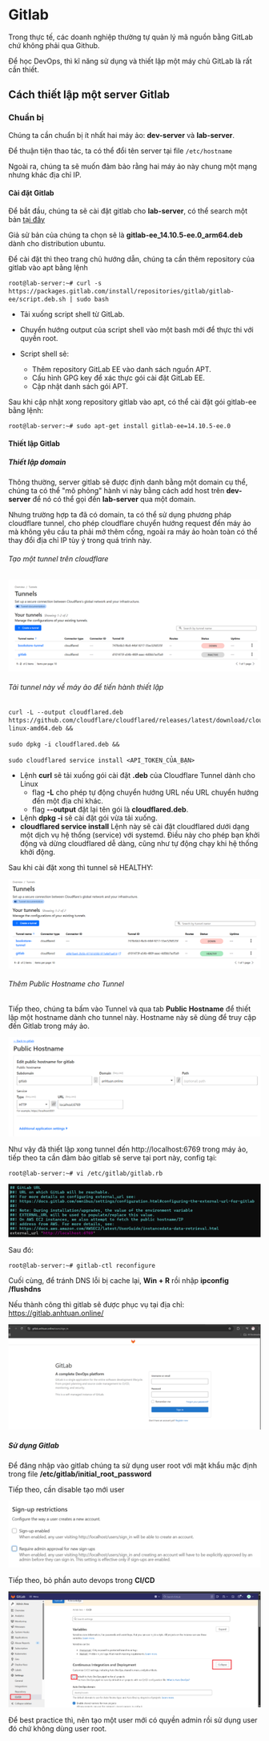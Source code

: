 # Gitlab
Trong thực tế, các doanh nghiệp thường tự quản lý mã nguồn bằng GitLab chứ không phải qua Github.

Để học DevOps, thì kĩ năng sử dụng và thiết lập một máy chủ GitLab là rất cần thiết.

## Cách thiết lập một server Gitlab
### Chuẩn bị
Chúng ta cần chuẩn bị ít nhất hai máy ảo: **dev-server** và **lab-server**.

Để thuận tiện thao tác, ta có thể đổi tên server tại file `/etc/hostname`

Ngoài ra, chúng ta sẽ muốn đảm bảo rằng hai máy ảo này chung một mạng nhưng khác địa chỉ IP.

#### Cài đặt Gitlab

Để bắt đầu, chúng ta sẽ cài đặt gitlab cho **lab-server**, có thể search một bản [tại đây](https://packages.gitlab.com/gitlab/gitlab-ee)

Giả sử bản của chúng ta chọn sẽ là **gitlab-ee_14.10.5-ee.0_arm64.deb** dành cho distribution ubuntu.

Để cài đặt thì theo trang chủ hướng dẫn, chúng ta cần thêm repository của gitlab vào apt bằng lệnh

```shell
root@lab-server:~# curl -s https://packages.gitlab.com/install/repositories/gitlab/gitlab-ee/script.deb.sh | sudo bash
```

- Tải xuống script shell từ GitLab.
- Chuyển hướng output của script shell vào một bash mới để thực thi với quyền root.
- Script shell sẽ: 

  - Thêm repository GitLab EE vào danh sách nguồn APT.
  - Cấu hình GPG key để xác thực gói cài đặt GitLab EE.
  - Cập nhật danh sách gói APT.

Sau khi cập nhật xong repository gitlab vào apt, có thể cài đặt gói gitlab-ee bằng lệnh:

```shell
root@lab-server:~# sudo apt-get install gitlab-ee=14.10.5-ee.0
```

#### Thiết lập Gitlab

##### Thiết lập domain
Thông thường, server gitlab sẽ được định danh bằng một domain cụ thể, chúng ta có thể "mô phỏng" hành vi này bằng cách add host trên **dev-server** để nó có thể gọi đến **lab-server** qua một domain.

Nhưng trường hợp ta đã có domain, ta có thể sử dụng phương pháp cloudflare tunnel, cho phép cloudflare chuyển hướng request đến máy ảo mà không yêu cầu ta phải mở thêm cổng, ngoài ra máy ảo hoàn toàn có thể thay đổi địa chỉ IP tùy ý trong quá trình này.

###### Tạo một tunnel trên cloudflare

![img_1.png](img_1.png)

###### Tải tunnel này về máy ảo để tiến hành thiết lập

```shell
curl -L --output cloudflared.deb https://github.com/cloudflare/cloudflared/releases/latest/download/cloudflared-linux-amd64.deb && 

sudo dpkg -i cloudflared.deb && 

sudo cloudflared service install <API_TOKEN_CỦA_BẠN>
```
- Lệnh **curl** sẽ tải xuống gói cài đặt **.deb** của Cloudflare Tunnel dành cho Linux  
  - flag **-L** cho phép tự động chuyển hướng URL nếu URL chuyển hướng đến một địa chỉ khác.
  - flag **--output** đặt lại tên gói là **cloudflared.deb**.
- Lệnh **dpkg -i** sẽ cài đặt gói vừa tải xuống.
- **cloudflared service install** Lệnh này sẽ cài đặt cloudflared dưới dạng một dịch vụ hệ thống (service) với systemd. Điều này cho phép bạn khởi động và dừng cloudflared dễ dàng, cũng như tự động chạy khi hệ thống khởi động.

Sau khi cài đặt xong thì tunnel sẽ HEALTHY:

![img_2.png](img_2.png)

###### Thêm Public Hostname cho Tunnel

Tiếp theo, chúng ta bấm vào Tunnel và qua tab **Public Hostname** để thiết lập một hostname dành cho tunnel này. Hostname này sẽ dùng để truy cập đến Gitlab trong máy ảo.

![img_3.png](img_3.png)

Như vậy đã thiết lập xong tunnel đến http://localhost:6769 trong máy ảo, tiếp theo ta cần đảm bảo gitlab sẽ serve tại port này, config tại:

```shell
root@lab-server:~# vi /etc/gitlab/gitlab.rb
```

![img_4.png](img_4.png)

Sau đó:

```shell
root@lab-server:~# gitlab-ctl reconfigure
```

Cuối cùng, để tránh DNS lỗi bị cache lại, **Win + R** rồi nhập **ipconfig /flushdns**

Nếu thành công thì gitlab sẽ được phục vụ tại địa chỉ: https://gitlab.anhtuan.online/

![img_5.png](img_5.png)

##### Sử dụng Gitlab

Để đăng nhập vào gitlab chúng ta sử dụng user root với mật khẩu mặc định trong file **/etc/gitlab/initial_root_password**

Tiếp theo, cần disable tạo mới user

![img_6.png](img_6.png)

Tiếp theo, bỏ phần auto devops trong **CI/CD**

![img_7.png](img_7.png)

Để best practice thì, nên tạo một user mới có quyền admin rồi sử dụng user đó chứ không dùng user root.

